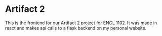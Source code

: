 # Artifact 2
This is the frontend for our Artifact 2 project for ENGL 1102. It was made in react and makes api calls to a flask backend on my personal website.
